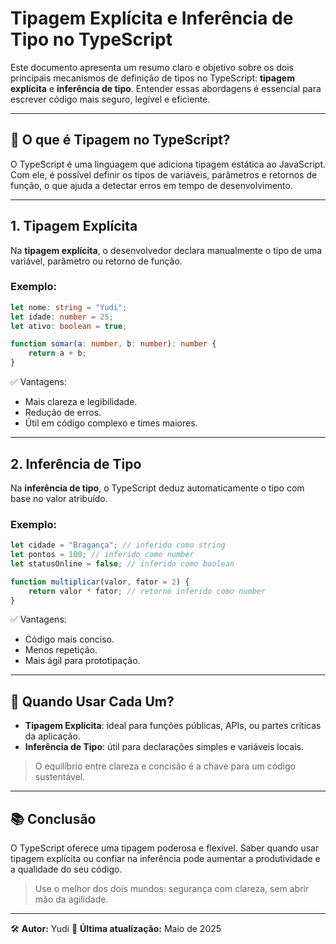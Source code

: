 # Tipagem Explícita e Inferência de Tipo no TypeScript

Este documento apresenta um resumo claro e objetivo sobre os dois principais mecanismos de definição de tipos no TypeScript: **tipagem explícita** e **inferência de tipo**. Entender essas abordagens é essencial para escrever código mais seguro, legível e eficiente.

---

## 📌 O que é Tipagem no TypeScript?

O TypeScript é uma linguagem que adiciona tipagem estática ao JavaScript. Com ele, é possível definir os tipos de variáveis, parâmetros e retornos de função, o que ajuda a detectar erros em tempo de desenvolvimento.

---

## 1. Tipagem Explícita

Na **tipagem explícita**, o desenvolvedor declara manualmente o tipo de uma variável, parâmetro ou retorno de função.

### Exemplo:

```ts
let nome: string = "Yudi";
let idade: number = 25;
let ativo: boolean = true;

function somar(a: number, b: number): number {
    return a + b;
}
````

✅ Vantagens:

* Mais clareza e legibilidade.
* Redução de erros.
* Útil em código complexo e times maiores.

---

## 2. Inferência de Tipo

Na **inferência de tipo**, o TypeScript deduz automaticamente o tipo com base no valor atribuído.

### Exemplo:

```ts
let cidade = "Bragança"; // inferido como string
let pontos = 100; // inferido como number
let statusOnline = false; // inferido como boolean

function multiplicar(valor, fator = 2) {
    return valor * fator; // retorno inferido como number
}
```

✅ Vantagens:

* Código mais conciso.
* Menos repetição.
* Mais ágil para prototipação.

---

## 🎯 Quando Usar Cada Um?

* **Tipagem Explícita**: ideal para funções públicas, APIs, ou partes críticas da aplicação.
* **Inferência de Tipo**: útil para declarações simples e variáveis locais.

> O equilíbrio entre clareza e concisão é a chave para um código sustentável.

---

## 📚 Conclusão

O TypeScript oferece uma tipagem poderosa e flexível. Saber quando usar tipagem explícita ou confiar na inferência pode aumentar a produtividade e a qualidade do seu código.

> Use o melhor dos dois mundos: segurança com clareza, sem abrir mão da agilidade.

---

🛠️ **Autor:** Yudi
📅 **Última atualização:** Maio de 2025